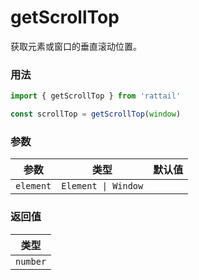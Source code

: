 # getScrollTop

获取元素或窗口的垂直滚动位置。

### 用法

```ts
import { getScrollTop } from 'rattail'

const scrollTop = getScrollTop(window)
```

### 参数

| 参数      | 类型                | 默认值 |
| --------- | ------------------- | ------ |
| `element` | `Element \| Window` |        |

### 返回值

| 类型     |
| -------- |
| `number` |
